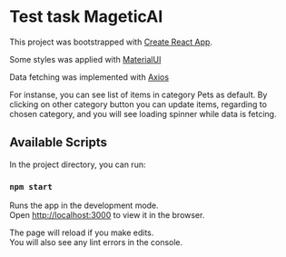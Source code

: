 # Test task MageticAI

This project was bootstrapped with [Create React App](https://github.com/facebook/create-react-app).

Some styles was applied with [MaterialUI](https://material-ui.com/)

Data fetching was implemented with [Axios](https://github.com/axios/axios)


For instanse, you can see list of items in category Pets as default. 
By clicking on other category button you can update items, regarding to chosen category, and you will see loading spinner while data is fetcing.
## Available Scripts

In the project directory, you can run:

### `npm start`

Runs the app in the development mode.\
Open [http://localhost:3000](http://localhost:3000) to view it in the browser.

The page will reload if you make edits.\
You will also see any lint errors in the console.

